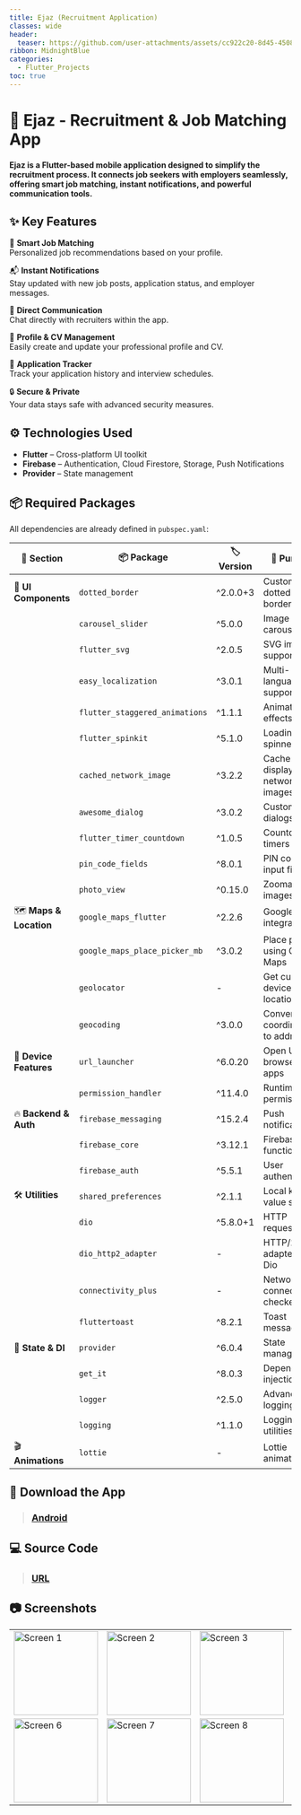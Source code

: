 ```yaml
---
title: Ejaz (Recruitment Application)
classes: wide
header:
  teaser: https://github.com/user-attachments/assets/cc922c20-8d45-4508-bb50-0b5a5b6aee1a
ribbon: MidnightBlue
categories:
  - Flutter_Projects
toc: true
---
```


# 📱 Ejaz - Recruitment & Job Matching App
#### Ejaz is a Flutter-based mobile application designed to simplify the recruitment process. It connects job seekers with employers seamlessly, offering smart job matching, instant notifications, and powerful communication tools.

## ✨ Key Features

🎯 **Smart Job Matching**  
Personalized job recommendations based on your profile.

📬 **Instant Notifications**  
Stay updated with new job posts, application status, and employer messages.

💬 **Direct Communication**  
Chat directly with recruiters within the app.

📄 **Profile & CV Management**  
Easily create and update your professional profile and CV.

📅 **Application Tracker**  
Track your application history and interview schedules.

🔒 **Secure & Private**  
Your data stays safe with advanced security measures.

## ⚙️ Technologies Used

- **Flutter** – Cross-platform UI toolkit  
- **Firebase** – Authentication, Cloud Firestore, Storage, Push Notifications  
- **Provider** – State management

## 📦 Required Packages

All dependencies are already defined in `pubspec.yaml`:

| 📂 Section             | 📦 Package                     | 🏷️ Version | 🎯 Purpose                                   |
|------------------------|--------------------------------|------------|---------------------------------------------|
| 🎨 **UI Components**   | `dotted_border`                | ^2.0.0+3   | Custom dotted borders                       |
|                        | `carousel_slider`              | ^5.0.0     | Image carousels                             |
|                        | `flutter_svg`                  | ^2.0.5     | SVG image support                           |
|                        | `easy_localization`            | ^3.0.1     | Multi-language support                      |
|                        | `flutter_staggered_animations` | ^1.1.1     | Animation effects                           |
|                        | `flutter_spinkit`              | ^5.1.0     | Loading spinners                            |
|                        | `cached_network_image`         | ^3.2.2     | Cache and display network images            |
|                        | `awesome_dialog`               | ^3.0.2     | Custom dialogs                              |
|                        | `flutter_timer_countdown`      | ^1.0.5     | Countdown timers                            |
|                        | `pin_code_fields`              | ^8.0.1     | PIN code input fields                       |
|                        | `photo_view`                   | ^0.15.0    | Zoomable images                             |
| 🗺️ **Maps & Location** | `google_maps_flutter`          | ^2.2.6     | Google Maps integration                     |
|                        | `google_maps_place_picker_mb`  | ^3.0.2     | Place picker using Google Maps              |
|                        | `geolocator`                   | -          | Get current device location                 |
|                        | `geocoding`                    | ^3.0.0     | Convert coordinates to addresses            |
| 🔗 **Device Features** | `url_launcher`                 | ^6.0.20    | Open URLs in browser or apps                |
|                        | `permission_handler`           | ^11.4.0    | Runtime permissions                         |
| 🔥 **Backend & Auth**  | `firebase_messaging`           | ^15.2.4    | Push notifications                          |
|                        | `firebase_core`                | ^3.12.1    | Firebase core functionality                 |
|                        | `firebase_auth`                | ^5.5.1     | User authentication                         |
| 🛠 **Utilities**       | `shared_preferences`           | ^2.1.1     | Local key-value storage                     |
|                        | `dio`                          | ^5.8.0+1   | HTTP requests                               |
|                        | `dio_http2_adapter`            | -          | HTTP/2 adapter for Dio                      |
|                        | `connectivity_plus`            | -          | Network connectivity checker                |
|                        | `fluttertoast`                 | ^8.2.1     | Toast messages                              |
| 🧩 **State & DI**      | `provider`                     | ^6.0.4     | State management                            |
|                        | `get_it`                       | ^8.0.3     | Dependency injection                        |
|                        | `logger`                       | ^2.5.0     | Advanced logging                            |
|                        | `logging`                      | ^1.1.0     | Logging utilities                           |
| 🎬 **Animations**      | `lottie`                       | -          | Lottie animations                           |

## 📱 Download the App

> ### [Android](https://play.google.com/store/apps/details?id=com.name.ejaz)

## 💻 Source Code

> ### [URL](https://github.com/AbdoOo20/Ejaz)

## 📷 Screenshots

<table>
  <tr>
    <td><img src="https://github.com/user-attachments/assets/d93d880c-41fa-44cb-877f-d2d42f097f87" alt="Screen 1" width="150"/></td>
    <td><img src="https://github.com/user-attachments/assets/208beb8c-7669-4f9d-9dca-3a899a69b598" alt="Screen 2" width="150"/></td>
    <td><img src="https://github.com/user-attachments/assets/4b9f4b42-4222-42df-8e96-67a26483f453" alt="Screen 3" width="150"/></td>
    <td><img src="https://github.com/user-attachments/assets/adb715cd-6ee9-4ef4-8f62-ba7cef8a8673" alt="Screen 4" width="150"/></td>
    <td><img src="https://github.com/user-attachments/assets/69f15c0b-f9f7-4f0d-944b-e16096ed0289" alt="Screen 5" width="150"/></td>
  </tr>
  <tr>
    <td><img src="https://github.com/user-attachments/assets/cb670d18-a72c-4f8f-906e-4b04a6b22605" alt="Screen 6" width="150"/></td>
    <td><img src="https://github.com/user-attachments/assets/00685caf-b6d3-4516-8920-a3f8e40a04e3" alt="Screen 7" width="150"/></td>
    <td><img src="https://github.com/user-attachments/assets/2ce63265-9cc4-484d-92c5-f04eb7fcc69a" alt="Screen 8" width="150"/></td>
    <td></td>
    <td></td>
  </tr>
</table>
